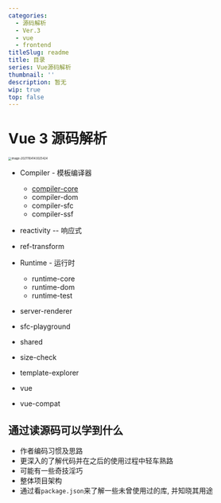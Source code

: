 ```yaml
---
categories:
  - 源码解析
  - Ver.3
  - vue
  - frontend
titleSlug: readme
title: 目录
series: Vue源码解析
thumbnail: ''
description: 暂无
wip: true
top: false
---
```

# Vue 3 源码解析

<img src="https://i.loli.net/2021/11/04/j3GnDxzHvVaJu7g.png" alt="image-20211104143025424" style="zoom:40%;" />



+ Compiler - 模板编译器
  + [compiler-core](./Compiler.md)
  + compiler-dom
  + compiler-sfc
  + compiler-ssf

+ reactivity -- 响应式
+ ref-transform
+ Runtime - 运行时
  + runtime-core
  + runtime-dom
  + runtime-test
+ server-renderer
+ sfc-playground
+ shared
+ size-check
+ template-explorer
+ vue
+ vue-compat



## 通过读源码可以学到什么

+ 作者编码习惯及思路
+ 更深入的了解代码并在之后的使用过程中轻车熟路
+ 可能有一些奇技淫巧
+ 整体项目架构
+ 通过看`package.json`来了解一些未曾使用过的库, 并知晓其用途
